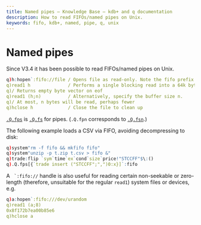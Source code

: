 ```yaml
---
title: Named pipes – Knowledge Base – kdb+ and q documentation
description: How to read FIFOs/named pipes on Unix.
keywords: fifo, kdb+, named, pipe, q, unix
---
```

# Named pipes




Since V3.4 it has been possible to read FIFOs/named pipes on Unix.

```q
q)h:hopen`:fifo://file / Opens file as read-only. Note the fifo prefix
q)read1 h              / Performs a single blocking read into a 64k byte buffer. 
q)/ Returns empty byte vector on eof
q)read1 (h;n)          / Alternatively, specify the buffer size n. 
q)/ At most, n bytes will be read, perhaps fewer
q)hclose h             / Close the file to clean up
```

[`.Q.fps`](../ref/dotq.md#qfps-streaming-algorithm "streaming algorithm") is [`.Q.fs`](../ref/dotq.md#qfs-streaming-algorithm "streaming algorithm") for pipes. 
(`.Q.fpn` corresponds to [`.Q.fsn`](../ref/dotq.md#qfsn-streaming-algorithm "streaming algorithm").) 

The following example loads a CSV via FIFO, avoiding decompressing to disk:

```q
q)system"rm -f fifo && mkfifo fifo"
q)system"unzip -p t.zip t.csv > fifo &"
q)trade:flip `sym`time`ex`cond`size`price!"STCCFF"$\:()
q).Q.fps[{`trade insert ("STCCFF";",")0:x}]`:fifo
```

A `` `:fifo://`` handle is also useful for reading certain non-seekable or zero-length (therefore, unsuitable for the regular `read1`) system files or devices, e.g.

```q
q)a:hopen`:fifo:///dev/urandom
q)read1 (a;8)
0x8f172b7ea00b85e6
q)hclose a
```

